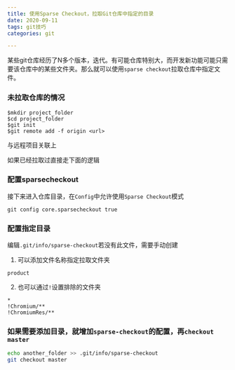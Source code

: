 ```yaml
---
title: 使用Sparse Checkout，拉取Git仓库中指定的目录
date: 2020-09-11 
tags: git技巧
categories: git

---
```


某些git仓库经历了N多个版本，迭代。有可能仓库特别大，而开发新功能可能只需要该仓库中的某些文件夹。那么就可以使用`sparse checkout`拉取仓库中指定文件。

<!--more-->

### 未拉取仓库的情况
```
$mkdir project_folder
$cd project_folder
$git init
$git remote add -f origin <url>
```
与远程项目关联上

如果已经拉取过直接走下面的逻辑

### 配置sparsecheckout
接下来进入仓库目录，在`Config`中允许使用`Sparse Checkout`模式
```
git config core.sparsecheckout true
```

### 配置指定目录
编辑` .git/info/sparse-checkout `若没有此文件，需要手动创建
1. 可以添加文件名称指定拉取文件夹
```
product
```
2. 也可以通过`!`设置排除的文件夹
```
*
!Chromium/**
!ChromiumRes/**
```

### 如果需要添加目录，就增加`sparse-checkout`的配置，再`checkout master`
```bash
echo another_folder >> .git/info/sparse-checkout
git checkout master
```

